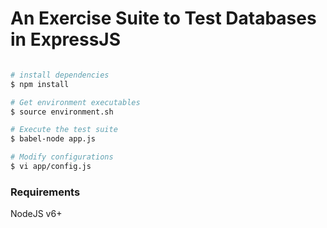 # An Exercise Suite to Test Databases in ExpressJS

```bash

# install dependencies
$ npm install

# Get environment executables
$ source environment.sh

# Execute the test suite
$ babel-node app.js

# Modify configurations
$ vi app/config.js

```

### Requirements

NodeJS v6+
